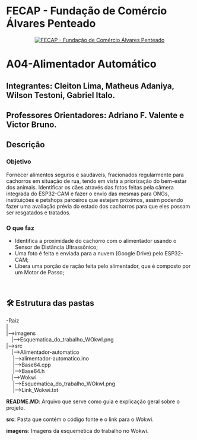 # FECAP - Fundação de Comércio Álvares Penteado

<p align="center">
<a href= "https://www.fecap.br/"><img src="https://encrypted-tbn0.gstatic.com/images?q=tbn:ANd9GcRhZPrRa89Kma0ZZogxm0pi-tCn_TLKeHGVxywp-LXAFGR3B1DPouAJYHgKZGV0XTEf4AE&usqp=CAU" alt="FECAP - Fundação de Comércio Álvares Penteado" border="0"></a>
</p>

# A04-Alimentador Automático

## Integrantes: Cleiton Lima, Matheus Adaniya, Wilson Testoni, Gabriel Italo.

## Professores Orientadores: Adriano F. Valente e Victor Bruno.

## Descrição

### Objetivo
Fornecer alimentos seguros e saudáveis, fracionados regularmente para cachorros em situação de rua, tendo em vista a priorização do bem-estar dos animais. Identificar os cães através das fotos feitas pela câmera integrada do ESP32-CAM e fazer o envio das mesmas para ONGs, instituições e petshops parceiros que estejam próximos, assim podendo fazer uma avaliação prévia do estado dos cachorros para que eles possam ser resgatados e tratados.

### O que faz

* Identifica a proximidade do cachorro com o alimentador usando o Sensor de Distância Ultrassônico;<br>
* Uma foto é feita e enviada para a nuvem (Google Drive) pelo ESP32-CAM;<br>
* Libera uma porção de ração feita pelo alimentador, que é composto por um Motor de Passo;<br>
<br>

## 🛠 Estrutura das pastas

-Raiz<br>
|<br>
|-->imagens<br>
  &emsp;|-->Esquematica_do_trabalho_WOkwI.png<br>
|-->src<br>
  &emsp;|-->Alimentador-automatico<br>
  &emsp;   |-->alimentador-automatico.ino<br>
  &emsp;   |-->Base64.cpp<br>
  &emsp;   |-->Base64.h<br>
  &emsp;|-->Wokwi<br>
  &emsp;   |-->Esquematica_do_trabalho_WOkwI.png<br>
  &emsp;   |-->Link_Wokwi.txt<br>
  
<b>README.MD</b>: Arquivo que serve como guia e explicação geral sobre o projeto.

<b>src</b>: Pasta que contém o código fonte e o link para o Wokwi.

<b>imagens</b>: Imagens da esquemetica do trabalho no Wokwi.
